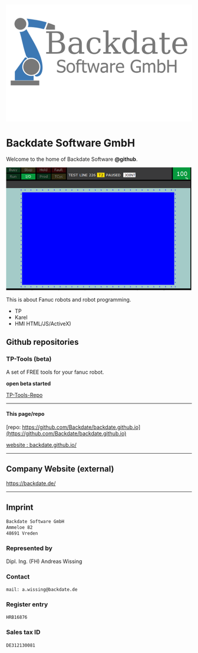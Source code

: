 ![Company_Logo](Company_Logo_2019_WithText1200x750_font_gray.png)

# Backdate Software GmbH
Welcome to the home of Backdate Software **@github**.


![](./Werbung3.gif)

This is about Fanuc robots and robot programming.

- TP
- Karel
- HMI HTML/JS/ActiveX)


## Github repositories

### TP-Tools (beta)
A set of FREE tools for your fanuc robot.

**open beta started**

[TP-Tools-Repo](https://github.com/Backdate/TP-Tools) 



---
#### This page/repo

[repo: https://github.com/Backdate/backdate.github.io](https://github.com/Backdate/backdate.github.io)

[website : backdate.github.io/](https://backdate.github.io/)

---

## Company Website (external)

<a href="https://backdate.de/" target="_blank">https://backdate.de/</a>

---

## Imprint
```
Backdate Software GmbH
Ammeloe 82
48691 Vreden
```

### Represented by

Dipl. Ing. (FH) Andreas Wissing

### Contact

```
mail: a.wissing@backdate.de
```

### Register entry

```
HRB16876
```

### Sales tax ID

```
DE312130081
```
